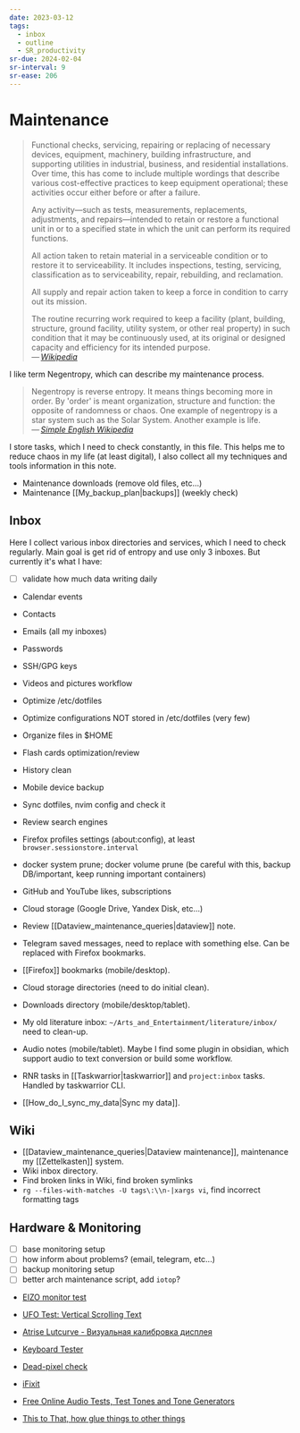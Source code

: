 ```yaml
---
date: 2023-03-12
tags:
  - inbox
  - outline
  - SR_productivity
sr-due: 2024-02-04
sr-interval: 9
sr-ease: 206
---
```


# Maintenance

> Functional checks, servicing, repairing or replacing of necessary devices,
> equipment, machinery, building infrastructure, and supporting utilities in
> industrial, business, and residential installations. Over time, this has come
> to include multiple wordings that describe various cost-effective practices to
> keep equipment operational; these activities occur either before or after a
> failure.
>
> Any activity—such as tests, measurements, replacements, adjustments, and
> repairs—intended to retain or restore a functional unit in or to a specified
> state in which the unit can perform its required functions.
>
> All action taken to retain material in a serviceable condition or to restore
> it to serviceability. It includes inspections, testing, servicing,
> classification as to serviceability, repair, rebuilding, and reclamation.
>
> All supply and repair action taken to keep a force in condition to carry out
> its mission.
>
> The routine recurring work required to keep a facility (plant, building,
> structure, ground facility, utility system, or other real property) in such
> condition that it may be continuously used, at its original or designed
> capacity and efficiency for its intended purpose.\
> — <cite>[Wikipedia](https://en.wikipedia.org/wiki/Maintenance)</cite>

I like term Negentropy, which can describe my maintenance process.

> Negentropy is reverse entropy. It means things becoming more in order. By
> 'order' is meant organization, structure and function: the opposite of
> randomness or chaos. One example of negentropy is a star system such as the
> Solar System. Another example is life.\
> — <cite>[Simple English Wikipedia](https://simple.wikipedia.org/wiki/Negentropy)</cite>

I store tasks, which I need to check constantly, in this file. This helps me to
reduce chaos in my life (at least digital), I also collect all my techniques and
tools information in this note.

- Maintenance downloads (remove old files, etc...)
- Maintenance [[My_backup_plan|backups]] (weekly check)

## Inbox

Here I collect various inbox directories and services, which I need to check
regularly. Main goal is get rid of entropy and use only 3 inboxes. But currently
it's what I have:

- [ ] validate how much data writing daily

- Calendar events
- Contacts
- Emails (all my inboxes)
- Passwords
- SSH/GPG keys

- Videos and pictures workflow
- Optimize /etc/dotfiles
- Optimize configurations NOT stored in /etc/dotfiles (very few)
- Organize files in $HOME
- Flash cards optimization/review
- History clean
- Mobile device backup
- Sync dotfiles, nvim config and check it
- Review search engines
- Firefox profiles settings (about:config), at least `browser.sessionstore.interval`
- docker system prune; docker volume prune (be careful with this, backup
DB/important, keep running important containers)
- GitHub and YouTube likes, subscriptions
- Cloud storage (Google Drive, Yandex Disk, etc...)
- Review [[Dataview_maintenance_queries|dataview]] note.
- Telegram saved messages, need to replace with something else. Can be replaced
with Firefox bookmarks.
- [[Firefox]] bookmarks (mobile/desktop).
- Cloud storage directories (need to do initial clean).
- Downloads directory (mobile/desktop/tablet).
- My old literature inbox: `~/Arts_and_Entertainment/literature/inbox/` need to
clean-up.
- Audio notes (mobile/tablet). Maybe I find some plugin in obsidian, which
support audio to text conversion or build some workflow.
- RNR tasks in [[Taskwarrior|taskwarrior]] and `project:inbox` tasks. Handled by
taskwarrior CLI.
- [[How_do_I_sync_my_data|Sync my data]].

## Wiki

- [[Dataview_maintenance_queries|Dataview maintenance]], maintenance my
[[Zettelkasten]] system.
- Wiki inbox directory.
- Find broken links in Wiki, find broken symlinks
- `rg --files-with-matches -U tags\:\\n-|xargs vi`, find incorrect formatting
tags

## Hardware & Monitoring

- [ ] base monitoring setup
- [ ] how inform about problems? (email, telegram, etc...)
- [ ] backup monitoring setup
- [ ] better arch maintenance script, add `iotop`?

- [EIZO monitor test](https://www.eizo.be/monitor-test/)
- [UFO Test: Vertical Scrolling Text](https://www.testufo.com/framerates-text)
- [Atrise Lutcurve - Визуальная калибровка дисплея](http://www.atrise.com/lutcurve/ru/)
- [Keyboard Tester](https://www.keyboardtester.com/tester.html)
- [Dead-pixel check](http://lcdtech.info/en/tests/dead.pixel.htm)
- [iFixit](https://www.ifixit.com/)
- [Free Online Audio Tests, Test Tones and Tone Generators](https://www.audiocheck.net/)

- [This to That, how glue things to other things](http://www.thistothat.com/)
